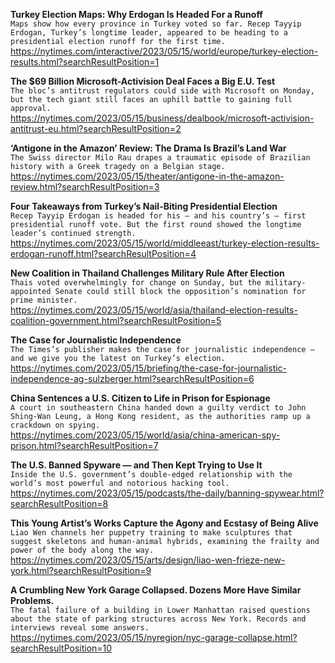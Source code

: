 **Turkey Election Maps: Why Erdogan Is Headed For a Runoff**\
`Maps show how every province in Turkey voted so far. Recep Tayyip Erdogan, Turkey’s longtime leader, appeared to be heading to a presidential election runoff for the first time.`\
https://nytimes.com/interactive/2023/05/15/world/europe/turkey-election-results.html?searchResultPosition=1

**The $69 Billion Microsoft-Activision Deal Faces a Big E.U. Test**\
`The bloc’s antitrust regulators could side with Microsoft on Monday, but the tech giant still faces an uphill battle to gaining full  approval.`\
https://nytimes.com/2023/05/15/business/dealbook/microsoft-activision-antitrust-eu.html?searchResultPosition=2

**‘Antigone in the Amazon’ Review: The Drama Is Brazil’s Land War**\
`The Swiss director Milo Rau drapes a traumatic episode of Brazilian history with a Greek tragedy on a Belgian stage.`\
https://nytimes.com/2023/05/15/theater/antigone-in-the-amazon-review.html?searchResultPosition=3

**Four Takeaways from Turkey’s Nail-Biting Presidential Election**\
`Recep Tayyip Erdogan is headed for his — and his country’s — first presidential runoff vote. But the first round showed the longtime leader’s continued strength.`\
https://nytimes.com/2023/05/15/world/middleeast/turkey-election-results-erdogan-runoff.html?searchResultPosition=4

**New Coalition in Thailand Challenges Military Rule After Election**\
`Thais voted overwhelmingly for change on Sunday, but the military-appointed Senate could still block the opposition’s nomination for prime minister.`\
https://nytimes.com/2023/05/15/world/asia/thailand-election-results-coalition-government.html?searchResultPosition=5

**The Case for Journalistic Independence**\
`The Times’s publisher makes the case for journalistic independence — and we give you the latest on Turkey’s election.`\
https://nytimes.com/2023/05/15/briefing/the-case-for-journalistic-independence-ag-sulzberger.html?searchResultPosition=6

**China Sentences a U.S. Citizen to Life in Prison for Espionage**\
`A court in southeastern China handed down a guilty verdict to John Shing-Wan Leung, a Hong Kong resident, as the authorities ramp up a crackdown on spying.`\
https://nytimes.com/2023/05/15/world/asia/china-american-spy-prison.html?searchResultPosition=7

**The U.S. Banned Spyware — and Then Kept Trying to Use It**\
`Inside the U.S. government’s double-edged relationship with the world’s most powerful and notorious hacking tool.`\
https://nytimes.com/2023/05/15/podcasts/the-daily/banning-spywear.html?searchResultPosition=8

**This Young Artist’s Works Capture the Agony and Ecstasy of Being Alive**\
`Liao Wen channels her puppetry training to make sculptures that suggest skeletons and human-animal hybrids, examining the frailty and power of the body along the way.`\
https://nytimes.com/2023/05/15/arts/design/liao-wen-frieze-new-york.html?searchResultPosition=9

**A Crumbling New York Garage Collapsed. Dozens More Have Similar Problems.**\
`The fatal failure of a building in Lower Manhattan raised questions about the state of parking structures across New York. Records and interviews reveal some answers.`\
https://nytimes.com/2023/05/15/nyregion/nyc-garage-collapse.html?searchResultPosition=10

